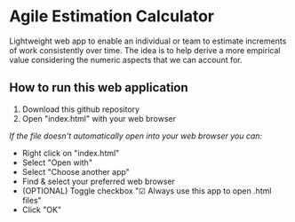 # Agile Estimation Calculator
Lightweight web app to enable an individual or team to estimate increments of work consistently over time. The idea is to help derive a more empirical value considering the numeric aspects that we can account for.


## How to run this web application
1. Download this github repository
2. Open "index.html" with your web browser

_If the file doesn't automatically open into your web browser you can:_

- Right click on "index.html"
- Select "Open with"
- Select "Choose another app"
- Find & select your preferred web browser
- (OPTIONAL) Toggle checkbox "☑ Always use this app to open .html files"
- Click "OK"

